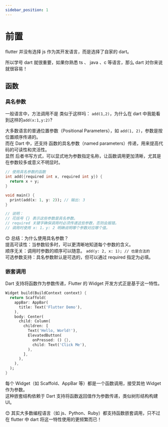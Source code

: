 ```yaml
---
sidebar_position: 1
---
```


# 前置

flutter 并没有选择 js 作为其开发语言，而是选择了自家的 dart。

所以学号 dart 就很重要，如果你熟悉 ts 、 java 、c 等语言，那么 dart 对你来说就很容易！

## 函数

### 具名参数

一般语言中，方法调用不是 类似于这样吗： `add(1,2)`，为什么在 dart 中我能看到这样的`add(x:1,y:2)`?

大多数语言的普通位置参数（Positional Parameters），如 `add(1, 2)`，参数是按位置顺序传递的。  
而在 Dart 中，还支持 函数的具名参数（named parameters）传递，用来提高代码的可读性和灵活性。  
显然 后者书写方式，可以显式地为参数指定名称，让函数调用更加清晰，尤其是在参数较多或意义不明显时。

```dart
// 使用具名参数的函数
int add({required int x, required int y}) {
  return x + y;
}

void main() {
  print(add(x: 1, y: 2)); // 输出: 3
}

// 说明：
// 花括号 {} 表示这些参数是具名参数。
// required 关键字确保调用时必须传递这些参数，否则会报错。
// 调用时使用 x: 1，y: 2 明确说明哪个参数对应哪个值。
```

😊 总结：为什么使用具名参数？  
提高可读性：当参数较多时，可以更清晰地知道每个参数的含义。  
顺序无关：调用时参数的顺序可以随意。 `add(y: 2, x: 1); // 也是合法的`  
可选参数支持：具名参数默认是可选的，但可以通过 required 指定为必填。

### 嵌套调用

Dart 支持将函数作为参数传递，Flutter 的 Widget 开发方式正是基于这一特性。

```dart
Widget build(BuildContext context) {
  return Scaffold(
    appBar: AppBar(
      title: Text('Flutter Demo'),
    ),
    body: Center(
      child: Column(
        children: [
          Text('Hello, World!'),
          ElevatedButton(
            onPressed: () {},
            child: Text('Click Me'),
          ),
        ],
      ),
    ),
  );
}
```

每个 Widget（如 Scaffold、AppBar 等）都是一个函数调用，接受其他 Widget 作为参数。  
这种嵌套结构依赖于 Dart 支持将函数返回值作为参数传递，类似树形结构构建 UI。

😊 其实大多数编程语言（如 js、Python、Ruby）都支持函数嵌套调用，只不过在 flutter 中 dart 将这一特性使用的更频繁而已！
